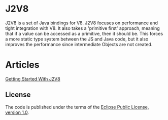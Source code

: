 J2V8
====

J2V8 is a set of Java bindings for V8. J2V8 focuses on performance and tight integration with V8. It also takes a 'primitive first' approach, meaning that if a value can be accessed as a primitive, then it should be. This forces a more static type system between the JS and Java code, but it also improves the performance since intermediate Objects are not created.

Articles
========
[Getting Started With J2V8](http://eclipsesource.com/blogs/getting-started-with-j2v8/)
## License
The code is published under the terms of the [Eclipse Public License, version 1.0](http://www.eclipse.org/legal/epl-v10.html).

